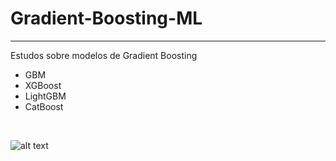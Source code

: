 # Gradient-Boosting-ML
<hr>

Estudos sobre modelos de Gradient Boosting

* GBM 
* XGBoost
* LightGBM
* CatBoost 

<br>

![alt text](https://s3.amazonaws.com/stackabuse/media/intro-to-neural-networks-scikit-learn-3.png)

